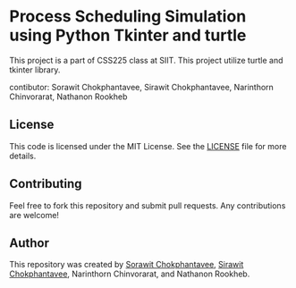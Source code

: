 # Process Scheduling Simulation using Python Tkinter and turtle

This project is a part of CSS225 class at SIIT.
This project utilize turtle and tkinter library.

contibutor:
Sorawit Chokphantavee,
Sirawit Chokphantavee,
Narinthorn Chinvorarat,
Nathanon Rookheb

## License
This code is licensed under the MIT License. See the [LICENSE](LICENSE) file for more details.

## Contributing
Feel free to fork this repository and submit pull requests. Any contributions are welcome!

## Author
This repository was created by [Sorawit Chokphantavee](https://github.com/SorawitChok), [Sirawit Chokphantavee](https://github.com/SirawitC), Narinthorn Chinvorarat, and Nathanon Rookheb.
